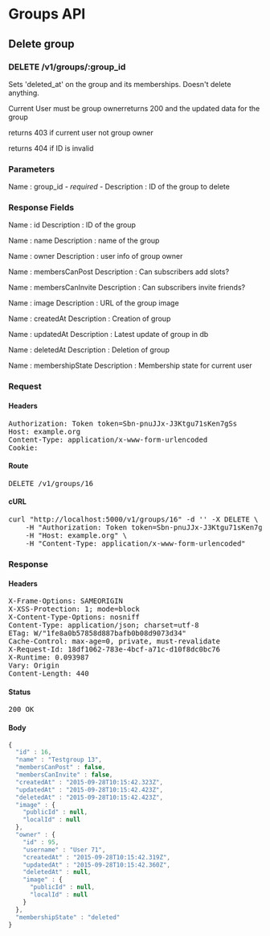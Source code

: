# Groups API

## Delete group

### DELETE /v1/groups/:group_id

Sets &#39;deleted_at&#39; on the group and its memberships. Doesn&#39;t delete anything.

Current User must be group ownerreturns 200 and the updated data for the group

returns 403 if current user not group owner

returns 404 if ID is invalid

### Parameters

Name : group_id *- required -*
Description : ID of the group to delete


### Response Fields

Name : id
Description : ID of the group

Name : name
Description : name of the group

Name : owner
Description : user info of group owner

Name : membersCanPost
Description : Can subscribers add slots?

Name : membersCanInvite
Description : Can subscribers invite friends?

Name : image
Description : URL of the group image

Name : createdAt
Description : Creation of group

Name : updatedAt
Description : Latest update of group in db

Name : deletedAt
Description : Deletion of group

Name : membershipState
Description : Membership state for current user

### Request

#### Headers

<pre>Authorization: Token token=Sbn-pnuJJx-J3Ktgu71sKen7gSs
Host: example.org
Content-Type: application/x-www-form-urlencoded
Cookie: </pre>

#### Route

<pre>DELETE /v1/groups/16</pre>

#### cURL

<pre class="request">curl &quot;http://localhost:5000/v1/groups/16&quot; -d &#39;&#39; -X DELETE \
	-H &quot;Authorization: Token token=Sbn-pnuJJx-J3Ktgu71sKen7gSs&quot; \
	-H &quot;Host: example.org&quot; \
	-H &quot;Content-Type: application/x-www-form-urlencoded&quot;</pre>

### Response

#### Headers

<pre>X-Frame-Options: SAMEORIGIN
X-XSS-Protection: 1; mode=block
X-Content-Type-Options: nosniff
Content-Type: application/json; charset=utf-8
ETag: W/&quot;1fe8a0b57858d887bafb0b08d9073d34&quot;
Cache-Control: max-age=0, private, must-revalidate
X-Request-Id: 18df1062-783e-4bcf-a71c-d10f8dc0bc76
X-Runtime: 0.093987
Vary: Origin
Content-Length: 440</pre>

#### Status

<pre>200 OK</pre>

#### Body

```javascript
{
  "id" : 16,
  "name" : "Testgroup 13",
  "membersCanPost" : false,
  "membersCanInvite" : false,
  "createdAt" : "2015-09-28T10:15:42.323Z",
  "updatedAt" : "2015-09-28T10:15:42.423Z",
  "deletedAt" : "2015-09-28T10:15:42.423Z",
  "image" : {
    "publicId" : null,
    "localId" : null
  },
  "owner" : {
    "id" : 95,
    "username" : "User 71",
    "createdAt" : "2015-09-28T10:15:42.319Z",
    "updatedAt" : "2015-09-28T10:15:42.360Z",
    "deletedAt" : null,
    "image" : {
      "publicId" : null,
      "localId" : null
    }
  },
  "membershipState" : "deleted"
}
```
